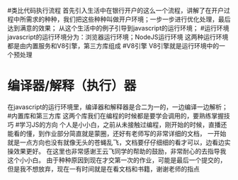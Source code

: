 #类比代码执行流程
首先引入生活中在银行开户的这么一个流程，讲解了在开户过程中所需求的种种，我们把这些种种叫做开户环境；一步一步进行优化处理，最后达到满意的效果；
从这个生活中的例子引导到javascript的运行环境；
#运行环境
javascript的运行环境分为：浏览器运行环境；NodeJS运行环境
这两种运行环境都是由内置服务和V8引擎，第三方库组成
#V8引擎
V8引擎就是运行环境中的一个预处理
# 编译器/解释（执行）器 
在javascript的运行环境里，编译器和解释器是合二为一的，一边编译一边解析；
#内置库和第三方库
这两个库我们在编程的时候都是要学会调用的，要熟练掌握技巧
#学习JS的方向
个人是小小白，之前从未接触过编程，刚开始的时候，直播还能看的懂，到作业部分简直就是蒙圈，还好有老师写的非常详细的文档，
一开始就是一点方向也没有就像无头的苍蝇乱飞，文档要仔仔细细的看才可以，边看边实操效果更好。
在这里也非常感谢王云飞同学的帮助的鼓励，非常耐心的去指导我这个小小白。
由于种种原因到现在才交第一次的作业，可能是最后一个提交的，但是我不想放弃，现在一有时间就是在看文档和书籍，谢谢老师的指点